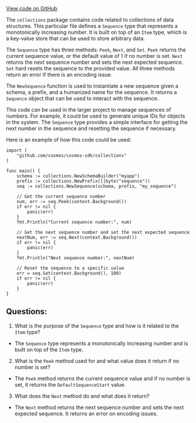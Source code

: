 [View code on GitHub](https://github.com/cosmos/cosmos-sdk.git/collections/sequence.go)

The `collections` package contains code related to collections of data structures. This particular file defines a `Sequence` type that represents a monotonically increasing number. It is built on top of an `Item` type, which is a key-value store that can be used to store arbitrary data. 

The `Sequence` type has three methods: `Peek`, `Next`, and `Set`. `Peek` returns the current sequence value, or the default value of 1 if no number is set. `Next` returns the next sequence number and sets the next expected sequence. `Set` hard resets the sequence to the provided value. All three methods return an error if there is an encoding issue.

The `NewSequence` function is used to instantiate a new sequence given a schema, a prefix, and a humanized name for the sequence. It returns a `Sequence` object that can be used to interact with the sequence.

This code can be used in the larger project to manage sequences of numbers. For example, it could be used to generate unique IDs for objects in the system. The `Sequence` type provides a simple interface for getting the next number in the sequence and resetting the sequence if necessary. 

Here is an example of how this code could be used:

```
import (
    "github.com/cosmos/cosmos-sdk/collections"
)

func main() {
    schema := collections.NewSchemaBuilder("myapp")
    prefix := collections.NewPrefix([]byte("sequence"))
    seq := collections.NewSequence(schema, prefix, "my_sequence")

    // Get the current sequence number
    num, err := seq.Peek(context.Background())
    if err != nil {
        panic(err)
    }
    fmt.Println("Current sequence number:", num)

    // Get the next sequence number and set the next expected sequence
    nextNum, err := seq.Next(context.Background())
    if err != nil {
        panic(err)
    }
    fmt.Println("Next sequence number:", nextNum)

    // Reset the sequence to a specific value
    err = seq.Set(context.Background(), 100)
    if err != nil {
        panic(err)
    }
}
```
## Questions: 
 1. What is the purpose of the `Sequence` type and how is it related to the `Item` type?
- The `Sequence` type represents a monotonically increasing number and is built on top of the `Item` type.
2. What is the `Peek` method used for and what value does it return if no number is set?
- The `Peek` method returns the current sequence value and if no number is set, it returns the `DefaultSequenceStart` value.
3. What does the `Next` method do and what does it return?
- The `Next` method returns the next sequence number and sets the next expected sequence. It returns an error on encoding issues.